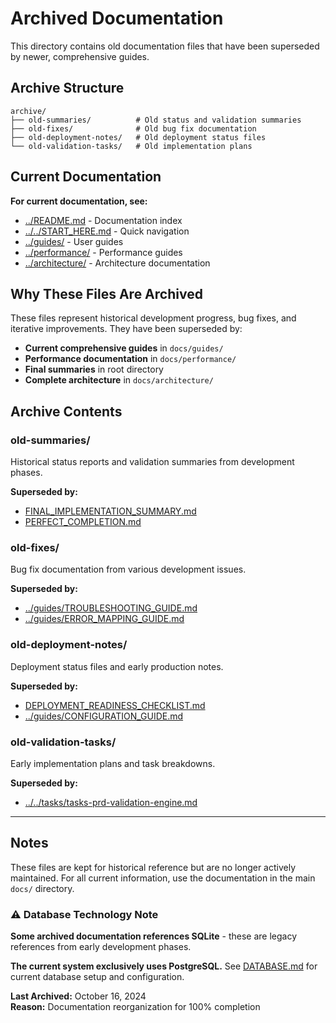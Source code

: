 # Archived Documentation

This directory contains old documentation files that have been superseded by newer, comprehensive guides.

## Archive Structure

```
archive/
├── old-summaries/          # Old status and validation summaries
├── old-fixes/              # Old bug fix documentation
├── old-deployment-notes/   # Old deployment status files
└── old-validation-tasks/   # Old implementation plans
```

## Current Documentation

**For current documentation, see:**
- [../README.md](../README.md) - Documentation index
- [../../START_HERE.md](../../START_HERE.md) - Quick navigation
- [../guides/](../guides/) - User guides
- [../performance/](../performance/) - Performance guides
- [../architecture/](../architecture/) - Architecture documentation

## Why These Files Are Archived

These files represent historical development progress, bug fixes, and iterative improvements. They have been superseded by:

- **Current comprehensive guides** in `docs/guides/`
- **Performance documentation** in `docs/performance/`
- **Final summaries** in root directory
- **Complete architecture** in `docs/architecture/`

## Archive Contents

### old-summaries/
Historical status reports and validation summaries from development phases.

**Superseded by:**
- [FINAL_IMPLEMENTATION_SUMMARY.md](../../FINAL_IMPLEMENTATION_SUMMARY.md)
- [PERFECT_COMPLETION.md](../../PERFECT_COMPLETION.md)

### old-fixes/
Bug fix documentation from various development issues.

**Superseded by:**
- [../guides/TROUBLESHOOTING_GUIDE.md](../guides/TROUBLESHOOTING_GUIDE.md)
- [../guides/ERROR_MAPPING_GUIDE.md](../guides/ERROR_MAPPING_GUIDE.md)

### old-deployment-notes/
Deployment status files and early production notes.

**Superseded by:**
- [DEPLOYMENT_READINESS_CHECKLIST.md](../../DEPLOYMENT_READINESS_CHECKLIST.md)
- [../guides/CONFIGURATION_GUIDE.md](../guides/CONFIGURATION_GUIDE.md)

### old-validation-tasks/
Early implementation plans and task breakdowns.

**Superseded by:**
- [../../tasks/tasks-prd-validation-engine.md](../../tasks/tasks-prd-validation-engine.md)

---

## Notes

These files are kept for historical reference but are no longer actively maintained. For all current information, use the documentation in the main `docs/` directory.

### ⚠️ Database Technology Note

**Some archived documentation references SQLite** - these are legacy references from early development phases. 

**The current system exclusively uses PostgreSQL.** See [DATABASE.md](../../DATABASE.md) for current database setup and configuration.

**Last Archived:** October 16, 2024  
**Reason:** Documentation reorganization for 100% completion

